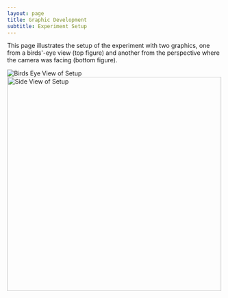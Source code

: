 ```yaml
---
layout: page
title: Graphic Development 
subtitle: Experiment Setup
---
```


This page illustrates the setup of the experiment with two graphics, one from a birds'-eye view (top figure) and another from the perspective where the camera was facing (bottom figure). 

 <img src="{{ 'assets/img/Birds_Eye.png' | relative_url }}" alt="Birds Eye View of Setup" />
 
 <img src="{{ 'assets/img/Side_View.png' | relative_url }}" alt="Side View of Setup" height = 500 />
  
  
